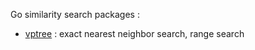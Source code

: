 Go similarity search packages :

- [vptree](http://godoc.org/github.com/notnot/search/vptree) : exact nearest neighbor search, range search

